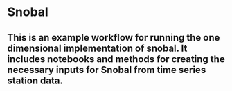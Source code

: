 # Snobal

## This is an example workflow for running the one dimensional implementation of snobal. It includes notebooks and methods for creating the necessary inputs for Snobal from time series station data.
